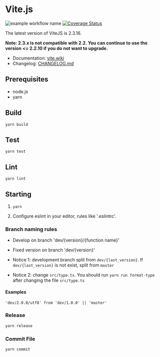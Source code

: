 # Vite.js

![example workflow name](https://github.com/vitelabs/vite.js/workflows/CI/badge.svg) [![Coverage Status](https://coveralls.io/repos/github/vitelabs/vite.js/badge.svg?branch=master)](https://coveralls.io/github/vitelabs/vite.js?branch=master)

The latest version of ViteJS is 2.3.16. 

**Note: 2.3.x is not compatible with 2.2. You can continue to use the version <= 2.2.10 if you do not want to upgrade.**

* Documentation: [vite.wiki](https://vite.wiki/api/vitejs/)
* Changelog: [CHANGELOG.md](./CHANGELOG.md)


## Prerequisites

* node.js
* yarn

## Build

```
yarn build
```

## Test

```
yarn test
```

## Lint

```
yarn lint
```

## Starting

1. `yarn`

2. Configure eslint in your editor, rules like '.eslintrc'.

### Branch naming rules

* Develop on branch 'dev/{version}/{function name}'
* Fixed version on branch 'dev/{version}'

* Notice 1: development branch split from `dev/{last_version}`. If `dev/{last_version}` is not exist, split from `master`

* Notice 2: change `src/type.ts`. You should run `yarn run format-type` after changing the file `src/type.ts`

#### Examples

```
'dev/2.0.0/utf8' from 'dev/1.0.0' || 'master' 
```

### Release

```bash
yarn release
```

### Commit File

```bash
yarn commit
```

